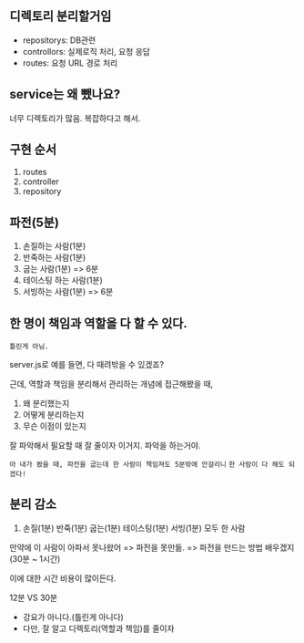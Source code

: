## 디렉토리 분리할거임

- repositorys: DB관련
- controllors: 실제로직 처리, 요청 응답
- routes: 요청 URL 경로 처리

## service는 왜 뺐나요?

너무 디렉토리가 많음. 복잡하다고 해서.

## 구현 순서

1. routes
2. controller
3. repository

## 파전(5분)

1. 손질하는 사람(1분)
2. 반죽하는 사람(1분)
3. 굽는 사람(1분) => 6분
4. 테이스팅 하는 사람(1분)
5. 서빙하는 사람(1분) => 6분

## 한 명이 책임과 역할을 다 할 수 있다.

`틀린게 아님.`

server.js로 예를 들면, 다 때려밖을 수 있겠죠?

근데, 역할과 책임을 분리해서 관리하는 개념에 접근해봤을 때,

1. 왜 분리했는지
2. 어떻게 분리하는지
3. 무슨 이점이 있는지

잘 파악해서 필요할 때 잘 줄이자 이거지.
파악을 하는거야.

`아 내가 봤을 때, 파전을 굽는데 한 사람이 책임져도 5분밖에 안걸리니`
`한 사람이 다 해도 되겠다!`

## 분리 감소

1. 손질(1분) 반죽(1분) 굽는(1분) 테이스팅(1분) 서빙(1분) 모두 한 사람

만약에 이 사람이 아파서 못나왔어 => 파전을 못만듦. => 파전을 만드는 방법 배우겠지(30분 ~ 1시간)

이에 대한 시간 비용이 많이든다.

12분 VS 30분

- 강요가 아니다.(틀린게 아니다)
- 다만, 잘 알고 디렉토리(역할과 책임)를 줄이자